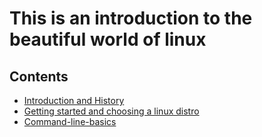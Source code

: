 # This is an introduction to the beautiful world of linux

## Contents

* [Introduction and History](intro.md)
* [Getting started and choosing a linux distro](linux_distro.md)
* [Command-line-basics](command_line.md)
